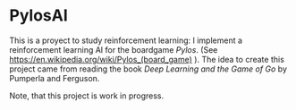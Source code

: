 # PylosAI
This is a proyect to study reinforcement learning: I implement a reinforcement learning AI for the boardgame *Pylos*.
(See https://en.wikipedia.org/wiki/Pylos_(board_game) ).
The idea to create this project came from reading the book *Deep Learning and the Game of Go* by Pumperla and Ferguson.

Note, that this project is work in progress.
